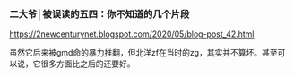 ### 二大爷│被误读的五四：你不知道的几个片段
https://2newcenturynet.blogspot.com/2020/05/blog-post_42.html

虽然它后来被gmd命的暴力推翻，但北洋zf在当时的zg，其实并不算坏。甚至可以说，它很多方面比之后的还要好。
